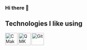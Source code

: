 ### Hi there 👋

## Technologies I like using

[<img align="left" alt="CMake" height="40px" src="https://cmake.org/wp-content/uploads/2018/11/cmake_logo_slider.png"/>](https://en.wikipedia.org/wiki/CMake)

[<img align="left" alt="QMK" height="40px" src="https://avatars3.githubusercontent.com/u/25358678?s=200&v=4"/>](https://github.com/qmk)

[<img align="left" alt="Git" height="40px" src="https://upload.wikimedia.org/wikipedia/commons/thumb/6/62/Git-logo-orange.svg/1920px-Git-logo-orange.svg.png"/>](https://en.wikipedia.org/wiki/Git)

<!--
**FabSchwul/FabSchwul** is a ✨ _special_ ✨ repository because its `README.md` (this file) appears on your GitHub profile.

Here are some ideas to get you started:

- 🔭 I’m currently working on ...
- 🌱 I’m currently learning ...
- 👯 I’m looking to collaborate on ...
- 🤔 I’m looking for help with ...
- 💬 Ask me about ...
- 📫 How to reach me: ...
- 😄 Pronouns: ...
- ⚡ Fun fact: ...
-->
